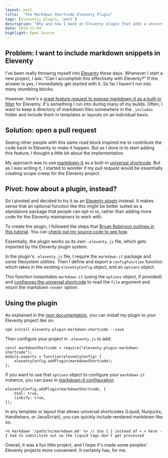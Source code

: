 ```yaml
---
layout: post
title:  "The Markdown Shortcode Eleventy Plugin"
tags: [eleventy, plugin, 'post']
description: "Why and how I made an Eleventy plugin that adds a universal shortcode for rendering markdown."
date: 2019-12-04
highlight: Open Source
---
```


## Problem: I want to include markdown snippets in Eleventy

I've been really throwing myself into [Eleventy](https://www.11ty.io/) these days. Whenever I start a new project, I ask: "Can I accomplish this effectively with Eleventy?" If the answer is yes, I immediately get started with it. So far I haven't run into many stumbling blocks.

However, here's a [great feature request to expose markdown-it as a built-in filter](https://github.com/11ty/eleventy/issues/658) for Eleventy. It's something I run into during many of my builds. Often, I want to keep a directory of markdown files somewhere in the `_includes` folder and include them in templates or layouts on an individual basis. 

## Solution: open a pull request

Seeing other people with this same road block inspired me to contribute the code back to Eleventy to make it happen. But as I dove in to start adding this feature, I thought a little bit about the implementation. 

My approach was to use [markdown-it](https://www.npmjs.com/package/markdown-it) as a built-in [universal shortcode](https://www.11ty.io/docs/shortcodes/#universal-shortcodes). But as I was writing it, I started to wonder if my pull request would be essentially creating scope-creep for the Eleventy project.

## Pivot: how about a plugin, instead?

So I pivoted and decided to try it as an [Eleventy plugin](https://www.11ty.io/docs/plugins/) instead. It makes sense that an optional function like this might be better suited as a standalone package that people can opt-in to, rather than adding more code for the Eleventy maintainers to work with. 

To create the plugin, I followed the steps that [Bryan Robinson outlines in this tutorial](https://bryanlrobinson.com/blog/creating-11ty-plugin-embed-svg-contents/). You can [check out my source code to see how](https://github.com/ogdenstudios/eleventy-plugin-markdown-shortcode). 

Essentially, the plugin works as its own `.eleventy.js` file, which gets imported by the Eleventy plugin system. 

In the plugin's `.eleventy.js` file, I require the `markdown-it` package and some filesystem utilities. Then I define and export a `configFunction` function which takes in the existing `eleventyConfig` object, and an `options` object. 

This function instantiates `markdown-it` (using the `options` object, if provided) and [configures the universal shortcode](https://www.11ty.io/docs/shortcodes/) to read the `file` argument and return the markdown `render` option. 

## Using the plugin 

As explained in the [npm documentation](https://www.npmjs.com/package/eleventy-plugin-markdown-shortcode), you can install my plugin to your Eleventy project like so: 

```
npm install eleventy-plugin-markdown-shortcode --save
```

Then configure your project in `.eleventy.js` to add: 

```
const markdownShortcode = require("eleventy-plugin-markdown-shortcode");
module.exports = function(eleventyConfig) {
    eleventyConfig.addPlugin(markdownShortcode);
};
```

If you want to use that `options` object to configure your `markdown-it` instance, you can pass in [markdown-it configuration](https://www.npmjs.com/package/markdown-it#init-with-presets-and-options)

```
eleventyConfig.addPlugin(markdownShortcode, {
    html: true,
    linkify: true,
});
```

In any template or layout that allows universal shortcodes (Liquid, Nunjucks, Handlebars, or JavaScript), you can quickly include rendered markdown like so: 

```
<% markdown '/path/to/markdown.md' %> // Use { } instead of < > here - I had to substitute out so the liquid tags don't get processed
```

Overall, it was a fun little project, and I hope it's made some peoples' Eleventy projects more convenient. It certainly has, for me. 